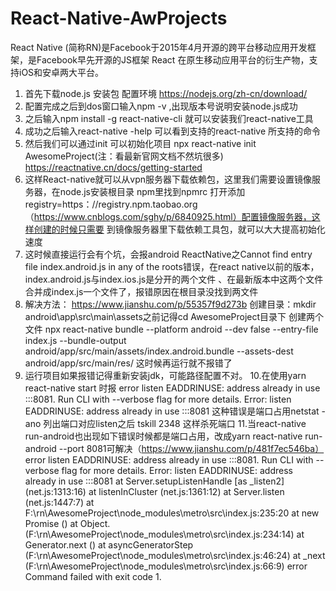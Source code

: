 # React-Native-AwProjects
React Native (简称RN)是Facebook于2015年4月开源的跨平台移动应用开发框架，是Facebook早先开源的JS框架 React 在原生移动应用平台的衍生产物，支持iOS和安卓两大平台。

1. 首先下载node.js 安装包 配置环境 https://nodejs.org/zh-cn/download/
2. 配置完成之后到dos窗口输入npm -v ,出现版本号说明安装node.js成功
3. 之后输入npm install -g react-native-cli 就可以安装我们react-native工具
4. 成功之后输入react-native -help 可以看到支持的react-native 所支持的命令
5. 然后我们可以通过init 可以初始化项目 npx react-native init AwesomeProject(注：看最新官网文档不然坑很多) https://reactnative.cn/docs/getting-started
6. 这样React-native就可以从vpn服务器下载依赖包，这里我们需要设置镜像服务器，在node.js安装根目录
npm里找到npmrc 打开添加registry=https：//registry.npm.taobao.org （https://www.cnblogs.com/sghy/p/6840925.html）配置镜像服务器，这样创建的时候只需要
到镜像服务器里下载依赖工具包，就可以大大提高初始化速度
7. 这时候直接运行会有个坑，会报android ReactNative之Cannot find entry file index.android.js in any of the roots错误，在react native以前的版本，index.android.js与index.ios.js是分开的两个文件
、在最新版本中这两个文件合并成index.js一个文件了，报错原因在根目录没找到两文件
8. 解决方法： https://www.jianshu.com/p/55357f9d273b
 创建目录：mkdir android\app\src\main\assets之前记得cd AwesomeProject目录下
 创建两个文件 npx react-native bundle --platform android --dev false --entry-file index.js --bundle-output         android/app/src/main/assets/index.android.bundle --assets-dest android/app/src/main/res/
这时候再运行就不报错了
9.  运行项目如果报错记得重新安装jdk，可能路径配置不对。
10.在使用yarn react-native start 时报
error listen EADDRINUSE: address already in use :::8081. Run CLI with --verbose flag for more details.
Error: listen EADDRINUSE: address already in use :::8081
这种错误是端口占用netstat -ano 列出端口对应listen之后
tskill 2348 这样杀死端口
11.当react-native run-android也出现如下错误时候都是端口占用，改成yarn react-native run-android --port 8081可解决（https://www.jianshu.com/p/481f7ec546ba）
error listen EADDRINUSE: address already in use :::8081. Run CLI with --verbose flag for more details.
Error: listen EADDRINUSE: address already in use :::8081
    at Server.setupListenHandle [as _listen2] (net.js:1313:16)
    at listenInCluster (net.js:1361:12)
    at Server.listen (net.js:1447:7)
    at F:\rn\AwesomeProject\node_modules\metro\src\index.js:235:20
    at new Promise (<anonymous>)
    at Object.<anonymous> (F:\rn\AwesomeProject\node_modules\metro\src\index.js:234:14)
    at Generator.next (<anonymous>)
    at asyncGeneratorStep (F:\rn\AwesomeProject\node_modules\metro\src\index.js:46:24)
    at _next (F:\rn\AwesomeProject\node_modules\metro\src\index.js:66:9)
error Command failed with exit code 1.
 
